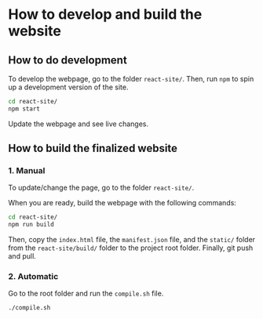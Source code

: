 # How to develop and build the website

## How to do development

To develop the webpage, go to the folder `react-site/`.
Then, run `npm` to spin up a development version of the site.

```bash
cd react-site/
npm start
```

Update the webpage and see live changes.

## How to build the finalized website

### 1. Manual

To update/change the page, go to the folder `react-site/`.

When you are ready, build the webpage with the following commands:

```bash
cd react-site/
npm run build
```

Then, copy the `index.html` file, the `manifest.json` file, and the `static/` folder from the `react-site/build/` folder to the project root folder.
Finally, git push and pull.

### 2. Automatic

Go to the root folder and run the `compile.sh` file.

```bash
./compile.sh
```
